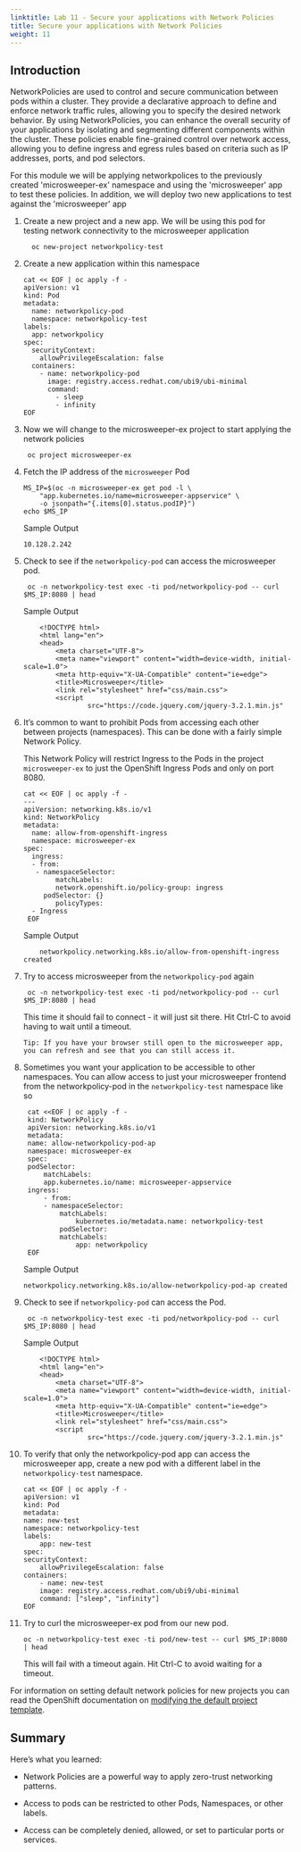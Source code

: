 ```yaml
---
linktitle: Lab 11 - Secure your applications with Network Policies
title: Secure your applications with Network Policies
weight: 11
---
```


## Introduction

NetworkPolicies are used to control and secure communication between pods within a cluster. They provide a declarative approach to define and enforce network traffic rules, allowing you to specify the desired network behavior. By using NetworkPolicies, you can enhance the overall security of your applications by isolating and segmenting different components within the cluster. These policies enable fine-grained control over network access, allowing you to define ingress and egress rules based on criteria such as IP addresses, ports, and pod selectors.

For this module we will be applying networkpolices to the previously created 'microsweeper-ex' namespace and using the 'microsweeper' app to test these policies. In addition, we will deploy two new applications to test against the 'microsweeper' app


1. Create a new project and a new app. We will be using this pod for testing network connectivity to the microsweeper application

         oc new-project networkpolicy-test

2. Create a new application within this namespace

       cat << EOF | oc apply -f -
       apiVersion: v1
       kind: Pod
       metadata:
         name: networkpolicy-pod
         namespace: networkpolicy-test
       labels:
         app: networkpolicy
       spec:
         securityContext:
           allowPrivilegeEscalation: false
         containers:
           - name: networkpolicy-pod
             image: registry.access.redhat.com/ubi9/ubi-minimal
             command:
               - sleep
               - infinity
       EOF

3. Now we will change to the microsweeper-ex project to start applying the network policies

        oc project microsweeper-ex

4. Fetch the IP address of the `microsweeper` Pod

       MS_IP=$(oc -n microsweeper-ex get pod -l \
           "app.kubernetes.io/name=microsweeper-appservice" \
           -o jsonpath="{.items[0].status.podIP}")
       echo $MS_IP

    Sample Output
    ```tpl
    10.128.2.242
    ```
5. Check to see if the `networkpolicy-pod` can access the microsweeper pod.

        oc -n networkpolicy-test exec -ti pod/networkpolicy-pod -- curl $MS_IP:8080 | head

    Sample Output
    ```tpl
        <!DOCTYPE html>
        <html lang="en">
        <head>
            <meta charset="UTF-8">
            <meta name="viewport" content="width=device-width, initial-scale=1.0">
            <meta http-equiv="X-UA-Compatible" content="ie=edge">
            <title>Microsweeper</title>
            <link rel="stylesheet" href="css/main.css">
            <script
                    src="https://code.jquery.com/jquery-3.2.1.min.js"
    ```
6. It’s common to want to prohibit Pods from accessing each other between projects (namespaces). This can be done with a fairly simple Network Policy.

    This Network Policy will restrict Ingress to the Pods in the project `microsweeper-ex` to just the OpenShift Ingress Pods and only on port 8080.

       cat << EOF | oc apply -f -
       ---
       apiVersion: networking.k8s.io/v1
       kind: NetworkPolicy
       metadata:
         name: allow-from-openshift-ingress
         namespace: microsweeper-ex
       spec:
         ingress:
         - from:
          - namespaceSelector:
               matchLabels:
               network.openshift.io/policy-group: ingress
            podSelector: {}
               policyTypes:
         - Ingress
        EOF

    Sample Output

    ```tpl
        networkpolicy.networking.k8s.io/allow-from-openshift-ingress created
    ```
7. Try to access microsweeper from the `networkpolicy-pod` again

        oc -n networkpolicy-test exec -ti pod/networkpolicy-pod -- curl $MS_IP:8080 | head

    This time it should fail to connect - it will just sit there. Hit Ctrl-C to avoid having to wait until a timeout.

    ```tpl
    Tip: If you have your browser still open to the microsweeper app, you can refresh and see that you can still access it.
    ```

8. Sometimes you want your application to be accessible to other namespaces. You can allow access to just your microsweeper frontend from the networkpolicy-pod in the `networkpolicy-test` namespace like so

        cat <<EOF | oc apply -f -
        kind: NetworkPolicy
        apiVersion: networking.k8s.io/v1
        metadata:
        name: allow-networkpolicy-pod-ap
        namespace: microsweeper-ex
        spec:
        podSelector:
            matchLabels:
            app.kubernetes.io/name: microsweeper-appservice
        ingress:
            - from:
            - namespaceSelector:
                matchLabels:
                    kubernetes.io/metadata.name: networkpolicy-test
                podSelector:
                matchLabels:
                    app: networkpolicy
        EOF

    Sample Output
    ```tpl
    networkpolicy.networking.k8s.io/allow-networkpolicy-pod-ap created
    ```
9. Check to see if `networkpolicy-pod` can access the Pod.

        oc -n networkpolicy-test exec -ti pod/networkpolicy-pod -- curl $MS_IP:8080 | head

    Sample Output   
    ```tpl
        <!DOCTYPE html>
        <html lang="en">
        <head>
            <meta charset="UTF-8">
            <meta name="viewport" content="width=device-width, initial-scale=1.0">
            <meta http-equiv="X-UA-Compatible" content="ie=edge">
            <title>Microsweeper</title>
            <link rel="stylesheet" href="css/main.css">
            <script
                    src="https://code.jquery.com/jquery-3.2.1.min.js"
    ```
10. To verify that only the networkpolicy-pod app can access the microsweeper app, create a new pod with a different label in the `networkpolicy-test` namespace.

        cat << EOF | oc apply -f -
        apiVersion: v1
        kind: Pod
        metadata:
        name: new-test
        namespace: networkpolicy-test
        labels:
            app: new-test
        spec:
        securityContext:
            allowPrivilegeEscalation: false
        containers:
            - name: new-test
            image: registry.access.redhat.com/ubi9/ubi-minimal
            command: ["sleep", "infinity"]
        EOF

11. Try to curl the microsweeper-ex pod from our new pod.

        oc -n networkpolicy-test exec -ti pod/new-test -- curl $MS_IP:8080 | head

    This will fail with a timeout again. Hit Ctrl-C to avoid waiting for a timeout.

For information on setting default network policies for new projects you can read the OpenShift documentation on [modifying the default project template](https://docs.openshift.com/container-platform/latest/networking/network_policy/default-network-policy.html).

## Summary

Here’s what you learned:

* Network Policies are a powerful way to apply zero-trust networking patterns.

* Access to pods can be restricted to other Pods, Namespaces, or other labels.

* Access can be completely denied, allowed, or set to particular ports or services.